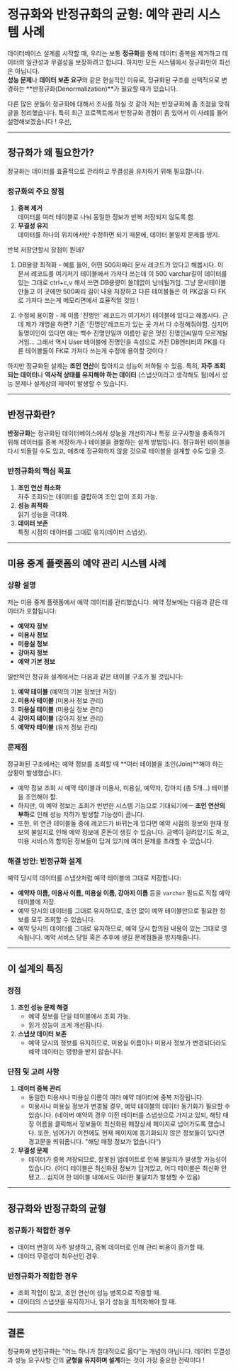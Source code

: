 # 정규화와 반정규화의 균형: 예약 관리 시스템 사례

데이터베이스 설계를 시작할 때, 우리는 보통 **정규화**를 통해 데이터 중복을 제거하고 데이터의 일관성과 무결성을 보장하려고 합니다. 하지만 모든 시스템에서 정규화만이 최선은 아닙니다.  
**성능 문제**나 **데이터 보존 요구**와 같은 현실적인 이유로, 정규화된 구조를 선택적으로 변경하는 **반정규화(Denormalization)**가 필요할 때가 있습니다.

다른 많은 분들이 정규화에 대해서 조사를 하실 것 같아 저는 반정규화에 좀 초점을 맞춰 글을 정리했습니다. 특히 최근 프로젝트에서 반정규화 경험이 좀 있어서 이 사례를 들어 설명해보겠숩니다 !
우선, 

---

## 정규화가 왜 필요한가?

정규화는 데이터를 효율적으로 관리하고 무결성을 유지하기 위해 필요합니다.  

### **정규화의 주요 장점**
1. **중복 제거**  
   데이터를 여러 테이블로 나눠 동일한 정보가 반복 저장되지 않도록 함.
2. **무결성 유지**  
   데이터를 하나의 위치에서만 수정하면 되기 때문에, 데이터 불일치 문제를 방지.

반복 저장안할시 장점이 뭔데? 
1. DB용량 최적화 - 예를 들어, 어떤 500자짜리 문서 레코드가 있다고 해봅시다. 이 문서 레코드를 여기저기 테이블에서 가져다 쓰는데 이 500 varchar길이 데이터를 있는 그대로 ctrl+c,v 해서 쓰면 DB용량이 쓸데없이 낭비될거임.
그냥 문서테이블 만들고 이 곳에만 500짜리 길이 내용 저장하고 다른 테이블들은 이 PK값을 다 FK로 가져다 쓰는게 메모리면에서 효율적일 것임 !

2. 수정에 용이함 - 제 이름 '진명인' 레코드가 여기저기 테이블에 있다고 해봅시다. 근데 제가 개명을 하면? 기존 '진명인'레코드가 있는 곳 가서 다 수정해줘야함. 심지어 동명이인이 있다면 얘는 백수 진명인일까 이름만 같은 멋진 진명인씨일까 모르게될거임...
그래서 역시 User 테이블에 진명인을 속성으로 가진 DB엔티티의 PK를 다른 테이블들이 FK로 가져다 쓰는게 수정에 용이할 것이다 !

하지만 정규화된 설계는 **조인 연산**이 많아지고 성능이 저하될 수 있음. 특히, **자주 조회되는 데이터**나 **역사적 상태를 유지해야 하는 데이터** (스냅샷이라고 생각해도 됨)에서 성능 문제나 설계상의 제약이 발생할 수 있습니다.

---

## 반정규화란?

**반정규화**는 정규화된 데이터베이스에서 성능을 개선하거나 특정 요구사항을 충족하기 위해 데이터를 중복 저장하거나 테이블을 결합하는 설계 방법입니다.
정규화된 테이블을 다시 되돌릴 수도 있고, 애초에 정규화하지 않을 것으로 테이블을 설계할 수도 있을 것.

### **반정규화의 핵심 목표**
1. **조인 연산 최소화**  
   자주 조회되는 데이터를 결합하여 조인 없이 조회 가능.
2. **성능 최적화**  
   읽기 성능을 극대화.
3. **데이터 보존**  
   특정 시점의 데이터를 그대로 유지(데이터 스냅샷).

---

## 미용 중계 플랫폼의 예약 관리 시스템 사례

### **상황 설명**
저는 미용 중계 플랫폼에서 예약 데이터를 관리했습니다.
예약 정보에는 다음과 같은 데이터가 포함됩니다:
- **예약자 정보**
- **미용사 정보**
- **미용실 정보**
- **강아지 정보**
- **예약 기본 정보**

일반적인 정규화 설계에서는 다음과 같은 테이블 구조가 될 것입니다:
1. **예약 테이블** (예약의 기본 정보만 저장)
2. **미용사 테이블** (미용사 정보 관리)
3. **미용실 테이블** (미용실 정보 관리)
4. **강아지 테이블** (강아지 정보 관리)
5. **예약자 테이블** (유저 정보 관리)

### **문제점**
정규화된 구조에서는 예약 정보를 조회할 때 **여러 테이블을 조인(Join)**해야 하는 상황이 발생했습니다.
- 예약 정보 조회 시 예약 테이블과 미용사, 미용실, 예약자, 강아지 (총 5개...) 테이블을 조인해야 함.  
- 하지만, 이 예약 정보는 조회가 빈번한 시스템 기능으로 기대되기에ㅡ **조인 연산의 부하**로 인해 성능 저하가 발생할 가능성이 큽니다.
- 또한, 위 연관 테이블들 중에 레코드가 바뀌는게 있다면 예약 시점의 정보와 현재 정보의 불일치로 인해 예약 정보에 혼돈이 생길 수 있습니다. 금액이 걸려있기도 하고, 미용 서비스의 합의된 정보들이 담겨 있기에 여러 문제를 초래할 수 있습니다.

### **해결 방안: 반정규화 설계**
예약 당시의 데이터를 스냅샷처럼 예약 테이블에 그대로 저장합니다:
- **예약자 이름, 미용사 이름, 미용실 이름, 강아지 이름** 등을 `varchar` 필드로 직접 예약 테이블에 저장.  
- 예약 당시의 데이터를 그대로 유지하므로, 조인 없이 예약 테이블만으로 필요한 정보를 모두 조회할 수 있습니다.
- 예약 당시의 데이터를 그대로 유지하므로, 예약 당시 합의된 내용이 있는 그대로 영속됩니다. 예약 서비스 당일 혹은 추후에 생길 문제점들을 방지해줍니다.

---

## 이 설계의 특징

### **장점**
1. **조인 성능 문제 해결**  
   - 예약 정보를 단일 테이블에서 조회 가능.  
   - 읽기 성능이 크게 개선됩니다.
2. **스냅샷 데이터 보존**  
   - 예약 당시의 정보를 유지하므로, 미용실 이름이나 미용사 정보가 변경되더라도 예약 데이터는 영향을 받지 않습니다.

### **단점 및 고려 사항**
1. **데이터 중복 관리**  
   - 동일한 미용사나 미용실 이름이 여러 예약 데이터에 중복 저장됩니다.  
   - 미용사나 미용실 정보가 변경될 경우, 예약 테이블의 데이터 동기화가 필요할 수 있습니다. (네이버 예약의 경우 이전 데이터를 스냅샷으로 가지고 있되, 해당 매장 이름을 클릭해서 정보들이 최신화된 매장상세 페이지로 넘어가도록 했습니다. 또한, 넘어가기 이전에도 현재 페이지에 동기화되지 않은 정보들이 있다면 경고문을 띄워줍니다. "해당 매장 정보가 없습니다")
2. **무결성 문제**  
   - 데이터가 중복 저장되므로, 잘못된 업데이트로 인해 불일치가 발생할 가능성이 있습니다. (어디 테이블은 최신화된 정보가 담겨있고, 어디 테이블은 최신화 안됐고... 심지어 한 테이블 내에서도 이러한 불일치가 발생할 수 있음)

---

## 정규화와 반정규화의 균형

### **정규화가 적합한 경우**
- 데이터 변경이 자주 발생하고, 중복 데이터로 인해 관리 비용이 증가할 때.  
- 데이터 무결성이 최우선인 경우.

### **반정규화가 적합한 경우**
- 조회 작업이 많고, 조인 연산이 성능 병목으로 작용할 때.  
- 데이터의 스냅샷을 유지하거나, 읽기 성능을 최적화해야 할 때.

---

## 결론
정규화와 반정규화는 "어느 하나가 절대적으로 옳다"는 개념이 아닙니다. 데이터 무결성과 성능 요구사항 간의 **균형을 유지하며 설계**하는 것이 가장 중요한 전략이다 !
